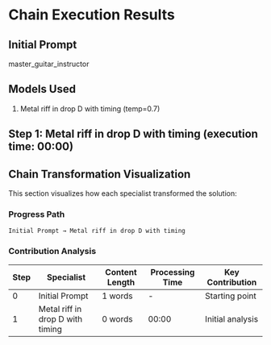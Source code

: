 # Chain Execution Results

## Initial Prompt

master_guitar_instructor

## Models Used

1. Metal riff in drop D with timing (temp=0.7)

## Step 1: Metal riff in drop D with timing (execution time: 00:00)



## Chain Transformation Visualization

This section visualizes how each specialist transformed the solution:

### Progress Path

```
Initial Prompt → Metal riff in drop D with timing
```

### Contribution Analysis

| Step | Specialist | Content Length | Processing Time | Key Contribution |
|------|------------|----------------|-----------------|------------------|
| 0 | Initial Prompt | 1 words | - | Starting point |
| 1 | Metal riff in drop D with timing | 0 words | 00:00 | Initial analysis |
